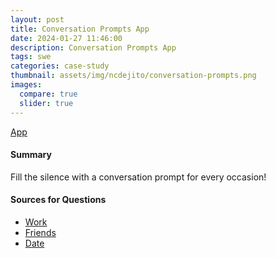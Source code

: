 ```yaml
---
layout: post
title: Conversation Prompts App
date: 2024-01-27 11:46:00
description: Conversation Prompts App
tags: swe
categories: case-study
thumbnail: assets/img/ncdejito/conversation-prompts.png
images:
  compare: true
  slider: true
---
```



[App](https://ncdejito.github.io/conversation-prompts/)

#### Summary

Fill the silence with a conversation prompt for every occasion!

#### Sources for Questions

* [Work](https://www.themuse.com/advice/48-questions-thatll-make-awkward-small-talk-so-much-easier)
* [Friends](https://www.reddit.com/r/socialskills/comments/9m3q82/anyone_who_needs_conversation_starters_this/)
* [Date](https://www.elitedaily.com/dating/questions-to-ask-on-bumble)
